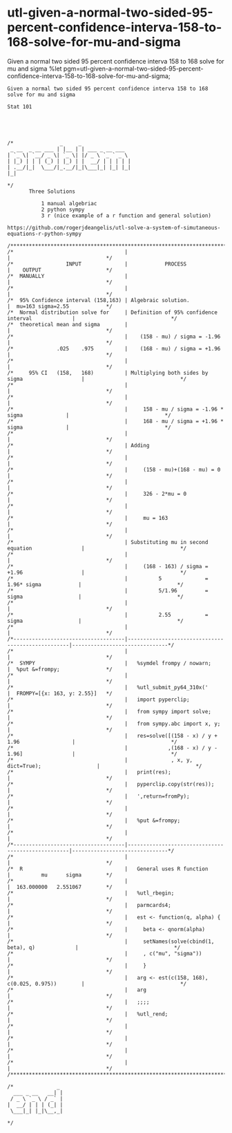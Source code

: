 # utl-given-a-normal-two-sided-95-percent-confidence-interva-158-to-168-solve-for-mu-and-sigma
Given a normal two sided 95 percent confidence interva 158 to 168 solve for mu and sigma
    %let pgm=utl-given-a-normal-two-sided-95-percent-confidence-interva-158-to-168-solve-for-mu-and-sigma;

    Given a normal two sided 95 percent confidence interva 158 to 168 solve for mu and sigma

    Stat 101





    /*               _     _
     _ __  _ __ ___ | |__ | | ___ _ __ ___
    | `_ \| `__/ _ \| `_ \| |/ _ \ `_ ` _ \
    | |_) | | | (_) | |_) | |  __/ | | | | |
    | .__/|_|  \___/|_.__/|_|\___|_| |_| |_|
    |_|

    */
           Three Solutions

               1 manual algebriac
               2 python sympy
               3 r (nice example of a r function and general solution)

    https://github.com/rogerjdeangelis/utl-solve-a-system-of-simutaneous-equations-r-python-sympy

    /**************************************************************************************************************************/
    /*                                    |                                                   |                               */
    /*                 INPUT              |            PROCESS                                |    OUTPUT                     */
    /*  MANUALLY                          |                                                   |                               */
    /*                                    |                                                   |                               */
    /*  95% Confidence interval (158,163) | Algebraic solution.                               |  mu=163 sigma=2.55            */
    /*  Normal distribution solve for     | Definition of 95% confidence interval             |                               */
    /*  theoretical mean and sigma        |                                                   |                               */
    /*                                    |    (158 - mu) / sigma = -1.96                     |                               */
    /*              .025    .975          |    (168 - mu) / sigma = +1.96                     |                               */
    /*                                    |                                                   |                               */
    /*     95% CI   (158,   168)          | Multiplying both sides by sigma                   |                               */
    /*                                    |                                                   |                               */
    /*                                    |                                                   |                               */
    /*                                    |     158 - mu / sigma = -1.96 * sigma              |                               */
    /*                                    |     168 - mu / sigma = +1.96 * sigma              |                               */
    /*                                    |                                                   |                               */
    /*                                    | Adding                                            |                               */
    /*                                    |                                                   |                               */
    /*                                    |     (158 - mu)+(168 - mu) = 0                     |                               */
    /*                                    |                                                   |                               */
    /*                                    |     326 - 2*mu = 0                                |                               */
    /*                                    |                                                   |                               */
    /*                                    |     mu = 163                                      |                               */
    /*                                    |                                                   |                               */
    /*                                    | Substituting mu in second equation                |                               */
    /*                                    |                                                   |                               */
    /*                                    |     (168 - 163) / sigma = +1.96                   |                               */
    /*                                    |          5              =  1.96* sigma            |                               */
    /*                                    |          5/1.96         =  sigma                  |                               */
    /*                                    |                                                   |                               */
    /*                                    |          2.55           =  sigma                  |                               */
    /*                                    |                                                   |                               */
    /*------------------------------------|---------------------------------------------------|-------------------------------*/
    /*                                    |                                                   |                               */
    /*  SYMPY                             |   %symdel frompy / nowarn;                        |  %put &=frompy;               */
    /*                                    |                                                   |                               */
    /*                                    |   %utl_submit_py64_310x('                         |  FROMPY=[{x: 163, y: 2.55}]   */
    /*                                    |   import pyperclip;                               |                               */
    /*                                    |   from sympy import solve;                        |                               */
    /*                                    |   from sympy.abc import x, y;                     |                               */
    /*                                    |   res=solve([(158 - x) / y + 1.96                 |                               */
    /*                                    |             ,(168 - x) / y - 1.96]                |                               */
    /*                                    |              , x, y, dict=True);                  |                               */
    /*                                    |   print(res);                                     |                               */
    /*                                    |   pyperclip.copy(str(res));                       |                               */
    /*                                    |   ',return=fromPy);                               |                               */
    /*                                    |                                                   |                               */
    /*                                    |   %put &=frompy;                                  |                               */
    /*                                    |                                                   |                               */
    /*------------------------------------|---------------------------------------------------|-------------------------------*/
    /*                                    |                                                   |                               */
    /*  R                                 |   General uses R function                         |          mu      sigma        */
    /*                                    |                                                   |  163.000000   2.551067        */
    /*                                    |   %utl_rbegin;                                    |                               */
    /*                                    |   parmcards4;                                     |                               */
    /*                                    |   est <- function(q, alpha) {                     |                               */
    /*                                    |     beta <- qnorm(alpha)                          |                               */
    /*                                    |     setNames(solve(cbind(1, beta), q)             |                               */
    /*                                    |     , c("mu", "sigma"))                           |                               */
    /*                                    |     }                                             |                               */
    /*                                    |   arg <- est(c(158, 168), c(0.025, 0.975))        |                               */
    /*                                    |   arg                                             |                               */
    /*                                    |   ;;;;                                            |                               */
    /*                                    |   %utl_rend;                                      |                               */
    /*                                    |                                                   |                               */
    /*                                    |                                                   |                               */
    /*                                    |                                                   |                               */
    /*                                    |                                                   |                               */
    /**************************************************************************************************************************/

    /*              _
      ___ _ __   __| |
     / _ \ `_ \ / _` |
    |  __/ | | | (_| |
     \___|_| |_|\__,_|

    */
